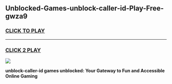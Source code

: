 
## Unblocked-Games-unblock-caller-id-Play-Free-gwza9
<h3>
<a href="https://premium76.site?title=unblock-caller-id&ref=18A1">CLICK TO PLAY</a></h3>
<hr>

<h3>
<a href="https://premium76.site?title=unblock-caller-id&ref=18A1">CLICK 2 PLAY</a>
  
</h3>

<a href="https://premium76.site?title=unblock-caller-id&ref=18A1"><img src="https://clearcache.store/games.png"></a>


**unblock-caller-id games unblocked: Your Gateway to Fun and Accessible Online Gaming**
